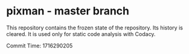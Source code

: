 # pixman - master branch

This repository contains the frozen state of the repository.
Its history is cleared. It is used only for static code
analysis with Codacy.

Commit Time: 1716290205